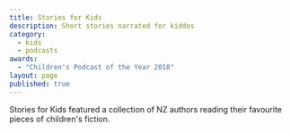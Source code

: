 ```yaml
---
title: Stories for Kids
description: Short stories narrated for kiddos
category:
  - kids
  - podcasts
awards:
  - "Children's Podcast of the Year 2018"
layout: page
published: true
---
```

Stories for Kids featured a collection of NZ authors reading their favourite pieces of children's fiction.
